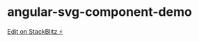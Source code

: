 # angular-svg-component-demo

[Edit on StackBlitz ⚡️](https://stackblitz.com/edit/angular-svg-component-demo)
